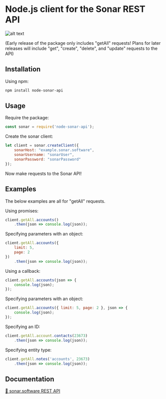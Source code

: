 # Node.js client for the Sonar REST API

![alt text](https://i.imgur.com/oZIYoDn.png?2 "Sonar Logo")

(Early release of the package only includes "getAll" requests! Plans for later releases will include "get", "create", "delete", and "update" requests to the API)

## Installation
Using npm:
```sh
npm install node-sonar-api
```


## Usage
Require the package:
```javascript
const sonar = require('node-sonar-api');
```

Create the sonar client:
```javascript
let client = sonar.createClient({
    sonarHost: "example.sonar.software",
    sonarUsername: "sonarUser",
    sonarPassword: "sonarPassword"
});
```

Now make requests to the Sonar API!


## Examples
The below examples are all for "getAll" requests.

Using promises:
```javascript
client.getAll.accounts()
    .then(json => console.log(json));
```
Specifying parameters with an object:
```javascript
client.getAll.accounts({
    limit: 5,
    page: 2
})
    .then(json => console.log(json));
```

Using a callback:
```javascript
client.getAll.accounts(json => {
    console.log(json);
});
```
Specifying parameters with an object:
```javascript
client.getAll.accounts({ limit: 5, page: 2 }, json => {
    console.log(json);
});
```

Specifying an ID:
```javascript
client.getAll.account.contacts(23673)
    .then(json => console.log(json));
```

Specifying entity type:
```javascript
client.getAll.notes('accounts', 23673)
    .then(json => console.log(json));
```


## Documentation
[📖 sonar.software REST API](https://sonar.software/apidoc/)